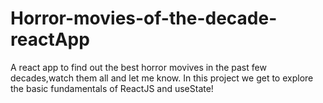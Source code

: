 # Horror-movies-of-the-decade-reactApp
A react app to find out the best horror movives in the past few decades,watch them all and let me know.
In this project we get to explore the basic fundamentals of ReactJS and useState!
